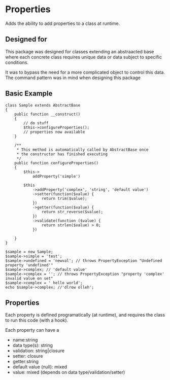 # Properties

Adds the ability to add properties to a class at runtime.

## Designed for

This package was designed for classes extending an abstraacted base where each concrete class requires unique data or data subject to specific conditions.

It was to bypass the need for a more complicated object to control this data. The command pattern was in mind when designing this package

## Basic Example

    class Sample extends AbstractBase
    {
        public function __construct()
        {
            // do stuff
            $this->configureProperties();
            // properties now available
        }

        /**
         * This method is automatically called by AbstractBase once
         * the constructor has finished executing
         */
        public function configureProperties()
        {
            $this->
                addProperty('simple')

            $this
                ->addProperty('complex', 'string', 'default value')
                ->setter(function($value) {
                    return trim($value);
                })
                ->getter(function($value) {
                    return str_reverse($value);
                })
                ->validate(function ($value) {
                    return strlen($value) > 0;
                })

        }
    }

    $sample = new Sample;
    $sample->simple = 'test';
    $sample->undefined = 'newval'; // throws PropertyException "Undefined property 'undefined'"
    $sample->complex; // 'default value'
    $sample->complex = ''; // throws PropertyException "property 'complex' invalid value on set"
    $sample->complex = ' hello world';
    echo $sample->complex; //'dlrow olleh';

## Properties

Each property is defined programatically (at runtime), and requires the class to run this code (with a hook).

Each property can have a

- name:string
- data type(s): string
- validation: string|closure
- setter: closure
- getter:string
- default value (null): mixed
- value: mixed (depends on data type/validation/setter)
